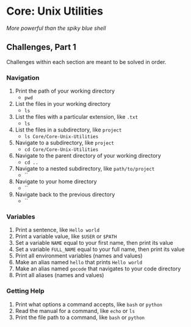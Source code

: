 # Core: Unix Utilities

_More powerful than the spiky blue shell_

## Challenges, Part 1

Challenges within each section are meant to be solved in order.

### Navigation

1.  Print the path of your working directory
    - `pwd`
1.  List the files in your working directory
    - `ls`
1.  List the files with a particular extension, like `.txt`
    - `ls `
1.  List the files in a subdirectory, like `project`
    - `ls Core/Core-Unix-Utilities`
1.  Navigate to a subdirectory, like `project`
    - `cd Core/Core-Unix-Utilities`
1.  Navigate to the parent directory of your working directory
    - `cd .. `
1.  Navigate to a nested subdirectory, like `path/to/project`
    - ``
1.  Navigate to your home directory
    - ``
1.  Navigate back to the previous directory
    - ``

### Variables

1.  Print a sentence, like `Hello world`
1.  Print a variable value, like `$USER` or `$PATH`
1.  Set a variable `NAME` equal to your first name, then print its value
1.  Set a variable `FULL_NAME` equal to your full name, then print its value
1.  Print all environment variables (names and values)
1.  Make an alias named `hello` that prints `Hello world`
1.  Make an alias named `gocode` that navigates to your code directory
1.  Print all aliases (names and values)

### Getting Help

1.  Print what options a command accepts, like `bash` or `python`
1.  Read the manual for a command, like `echo` or `ls`
1.  Print the file path to a command, like `bash` or `python`
